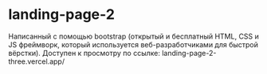 # landing-page-2
Написанный с помощью bootstrap (открытый и бесплатный HTML, CSS и JS фреймворк, который используется веб-разработчиками для быстрой вёрстки).
Доступен к просмотру по ссылке: landing-page-2-three.vercel.app/

